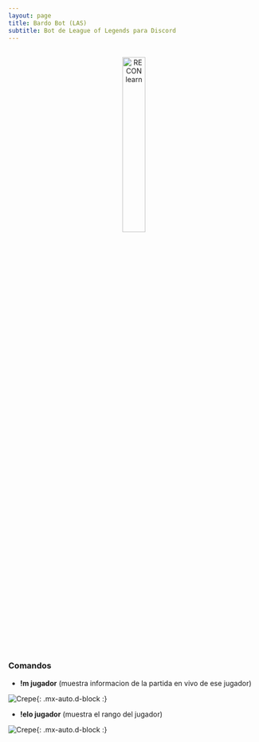 ```yaml
---
layout: page
title: Bardo Bot (LAS)
subtitle: Bot de League of Legends para Discord
---
```

 
 

<br/>

<div style="width:100%;text-align:center;">
<a href="https://discord.com/oauth2/authorize?client_id=692202081150304328&permissions=8&scope=bot" target="_blank" ><img src="https://iili.io/dVgaQp.png" alt="RECON learn" width="30%"></a>
<br/>
</div>

<br/>


### Comandos

- **!m jugador** (muestra informacion de la partida en vivo de ese jugador)

![Crepe](https://iili.io/dMmREb.png){: .mx-auto.d-block :}

- **!elo jugador** (muestra el rango del jugador)

![Crepe](https://iili.io/dMmACu.png){: .mx-auto.d-block :}




